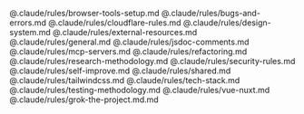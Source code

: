@.claude/rules/browser-tools-setup.md
@.claude/rules/bugs-and-errors.md
@.claude/rules/cloudflare-rules.md
@.claude/rules/design-system.md
@.claude/rules/external-resources.md
@.claude/rules/general.md
@.claude/rules/jsdoc-comments.md
@.claude/rules/mcp-servers.md
@.claude/rules/refactoring.md
@.claude/rules/research-methodology.md
@.claude/rules/security-rules.md
@.claude/rules/self-improve.md
@.claude/rules/shared.md
@.claude/rules/tailwindcss.md
@.claude/rules/tech-stack.md
@.claude/rules/testing-methodology.md
@.claude/rules/vue-nuxt.md
@.claude/rules/grok-the-project.md.md
